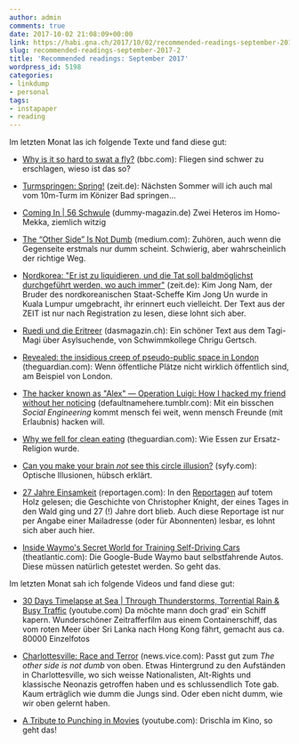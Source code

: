```yaml
---
author: admin
comments: true
date: 2017-10-02 21:08:09+00:00
link: https://habi.gna.ch/2017/10/02/recommended-readings-september-2017-2/
slug: recommended-readings-september-2017-2
title: 'Recommended readings: September 2017'
wordpress_id: 5198
categories:
- linkdump
- personal
tags:
- instapaper
- reading
---
```


Im letzten Monat las ich folgende Texte und fand diese gut:




    
  * [Why is it so hard to swat a fly?](http://www.bbc.com/news/science-environment-41284065) (bbc.com): Fliegen sind schwer zu erschlagen, wieso ist das so?

    
  * [Turmspringen: Spring!](http://www.zeit.de/2017/35/turmspringen-zehnmeterturm-schwimmbad-ueberwindung) (zeit.de): Nächsten Sommer will ich auch mal vom 10m-Turm im Könizer Bad springen...

    
  * [Coming In | 56 Schwule](http://www.dummy-magazin.de/issues/56-schwule/articles/1027) (dummy-magazin.de) Zwei Heteros im Homo-Mekka, ziemlich witzig

    
  * [The “Other Side” Is Not Dumb](https://medium.com/@SeanBlanda/the-other-side-is-not-dumb-2670c1294063) (medium.com): Zuhören, auch wenn die Gegenseite erstmals nur dumm scheint. Schwierig, aber wahrscheinlich der richtige Weg.

    
  * [Nordkorea: "Er ist zu liquidieren, und die Tat soll baldmöglichst durchgeführt werden, wo auch immer"](http://www.zeit.de/2017/33/nordkorea-kim-jong-un-mord-bruder) (zeit.de): Kim Jong Nam, der Bruder des nordkoreanischen Staat-Scheffe Kim Jong Un wurde in Kuala Lumpur umgebracht, ihr erinnert euch vielleicht. Der Text aus der ZEIT ist nur nach Registration zu lesen, diese lohnt sich aber.

    
  * [Ruedi und die Eritreer](https://www.dasmagazin.ch/2017/05/27/ruedi-und-die-eritreer/) (dasmagazin.ch): Ein schöner Text aus dem Tagi-Magi über Asylsuchende, von Schwimmkollege Chrigu Gertsch.

    
  * [Revealed: the insidious creep of pseudo-public space in London](https://www.theguardian.com/cities/2017/jul/24/revealed-pseudo-public-space-pops-london-investigation-map) (theguardian.com): Wenn öffentliche Plätze nicht wirklich öffentlich sind, am Beispiel von London.

    
  * [The hacker known as "Alex" — Operation Luigi: How I hacked my friend without her noticing](https://defaultnamehere.tumblr.com/post/163734466355/operation-luigi-how-i-hacked-my-friend-without) (defaultnamehere.tumblr.com): Mit ein bisschen _Social Engineering_ kommt mensch fei weit, wenn mensch Freunde (mit Erlaubnis) hacken will.

    
  * [Why we fell for clean eating](https://www.theguardian.com/lifeandstyle/2017/aug/11/why-we-fell-for-clean-eating) (theguardian.com): Wie Essen zur Ersatz-Religion wurde.

    
  * [Can you make your brain _not_ see this circle illusion?](http://www.syfy.com/syfywire/can-you-make-your-brain-not-see-this-circle-illusion) (syfy.com): Optische Illusionen, hübsch erklärt.

    
  * [27 Jahre Einsamkeit](http://reportagen.com/content/27-jahre-einsamkeit) (reportagen.com): In den [Reportagen](http://reportagen.com) auf totem Holz gelesen; die Geschichte von Christopher Knight, der eines Tages in den Wald ging und 27 (!) Jahre dort blieb. Auch diese Reportage ist nur per Angabe einer Mailadresse (oder für Abonnenten) lesbar, es lohnt sich aber auch hier.

    
  * [Inside Waymo's Secret World for Training Self-Driving Cars](https://www.theatlantic.com/technology/archive/2017/08/inside-waymos-secret-testing-and-simulation-facilities/537648/) (theatlantic.com): Die Google-Bude Waymo baut selbstfahrende Autos. Diese müssen natürlich getestet werden. So geht das.



Im letzten Monat sah ich folgende Videos und fand diese gut:


    
  * [30 Days Timelapse at Sea | Through Thunderstorms, Torrential Rain & Busy Traffic](https://www.youtube.com/watch?v=AHrCI9eSJGQ) (youtube.com) Da möchte mann doch grad' ein Schiff kapern. Wunderschöner Zeitrafferfilm aus einem Containerschiff, das vom roten Meer über Sri Lanka nach Hong Kong fährt, gemacht aus ca. 80000 Einzelfotos

    
  * [Charlottesville: Race and Terror](https://news.vice.com/story/vice-news-tonight-full-episode-charlottesville-race-and-terror) (news.vice.com): Passt gut zum _The other side is not dumb_ von oben. Etwas Hintergrund zu den Aufständen in Charlottesville, wo sich weisse Nationalisten, Alt-Rights und klassische Neonazis getroffen haben und es schlussendlich Tote gab. Kaum erträglich wie dumm die Jungs sind. Oder eben nicht dumm, wie wir oben gelernt haben.

    
  * [A Tribute to Punching in Movies](https://youtu.be/tZ4ZvRrE2rM) (youtube.com): Drischla im Kino, so geht das!


